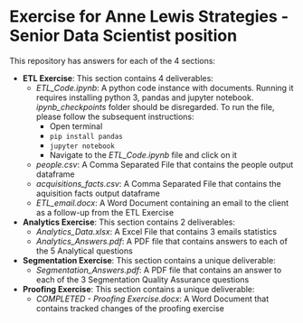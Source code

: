# Exercise for Anne Lewis Strategies - Senior Data Scientist position

This repository has answers for each of the 4 sections:
* **ETL Exercise**: This section contains 4 deliverables:
  * *ETL_Code.ipynb*: A python code instance with documents. Running it requires installing python 3, pandas and jupyter notebook. *ipynb_checkpoints* folder should be disregarded. To run the file, please follow the subsequent instructions:
    * Open terminal
    * ```pip install pandas```
    * ```jupyter notebook```
    * Navigate to the *ETL_Code.ipynb* file and click on it
  * *people.csv*: A Comma Separated File that contains the people output dataframe
  * *acquisitions_facts.csv*: A Comma Separated File that contains the aquisition facts output dataframe
  * *ETL_email.docx*: A Word Document containing an email to the client as a follow-up from the ETL Exercise
* **Analytics Exercise**: This section contains 2 deliverables:
  * *Analytics_Data.xlsx*: A Excel File that contains 3 emails statistics
  * *Analytics_Answers.pdf*: A PDF file that contains answers to each of the 5 Analytical questions
* **Segmentation Exercise**: This section contains a unique deliverable:
  * *Segmentation_Answers.pdf*: A PDF file that contains an answer to each of the 3 Segmentation Quality Assurance questions
* **Proofing Exercise**: This section contains a unique deliverable:
  * *COMPLETED - Proofing Exercise.docx*: A Word Document that contains tracked changes of the proofing exercise
